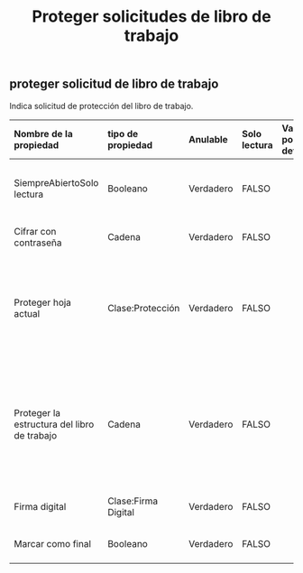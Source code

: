 ﻿---
title: Proteger solicitudes de libro de trabajo
second_title: Aspose.Cells Cloud Documen
type: docs
url: /es/specification/model/protectworkbookrequest/
description: "Aspose.Cells Especificación del modelo de nube: ProtectWorkbookRequest. Maneje sin esfuerzo Excel y otros documentos de hoja de cálculo con funciones como abrir, generar, editar, dividir, fusionar, comparar y convertir."
weight: 50
---
## **proteger solicitud de libro de trabajo**

 Indica solicitud de protección del libro de trabajo.

| Nombre de la propiedad| tipo de propiedad| Anulable| Solo lectura| Valor por defecto| Descripción|
|:- |:- |:- |:- |:- |:- |
| SiempreAbiertoSolo lectura| Booleano| Verdadero| FALSO|| Indica que siempre está abierto y es de solo lectura.|
| Cifrar con contraseña| Cadena| Verdadero| FALSO|| Indica cifrar con contraseña.|
| Proteger hoja actual| Clase:Protección| Verdadero| FALSO|| Representa los distintos tipos de opciones de protección disponibles para una hoja de cálculo.|
|Proteger la estructura del libro de trabajo| Cadena| Verdadero| FALSO|| Indica proteger la estructura del libro. Todo, Contenido, Objetos, Escenarios, Estructura, Windows y Ninguno.|
| Firma digital| Clase:Firma Digital| Verdadero| FALSO|| Indica firma en el expediente.|
| Marcar como final| Booleano| Verdadero| FALSO|| Indica marcar como final.|

